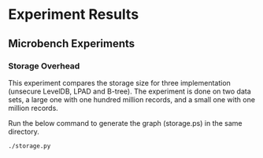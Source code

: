 # Experiment Results


## Microbench Experiments


### Storage Overhead

This experiment compares the storage size for three implementation (unsecure LevelDB, LPAD and B-tree). The experiment is done on two data sets, a large one with one hundred  million records, and a small one with one million records.

Run the below command to generate the graph (storage.ps) in the same directory.
```
./storage.py
``` 

